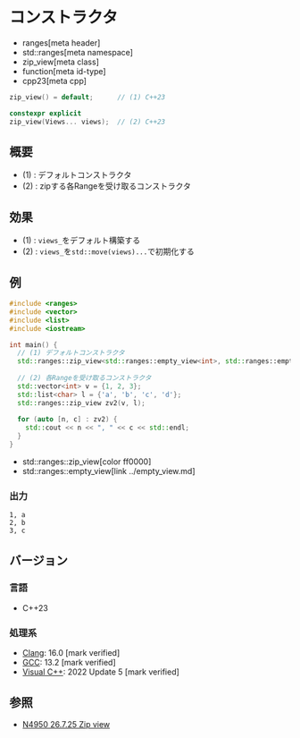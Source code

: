 # コンストラクタ
* ranges[meta header]
* std::ranges[meta namespace]
* zip_view[meta class]
* function[meta id-type]
* cpp23[meta cpp]

```cpp
zip_view() = default;      // (1) C++23

constexpr explicit
zip_view(Views... views);  // (2) C++23
```

## 概要

- (1) : デフォルトコンストラクタ
- (2) : zipする各Rangeを受け取るコンストラクタ

## 効果

- (1) : `views_`をデフォルト構築する
- (2) : `views_`を`std::move(views)...`で初期化する

## 例
```cpp example
#include <ranges>
#include <vector>
#include <list>
#include <iostream>

int main() {
  // (1) デフォルトコンストラクタ
  std::ranges::zip_view<std::ranges::empty_view<int>, std::ranges::empty_view<char>> zv1;
  
  // (2) 各Rangeを受け取るコンストラクタ
  std::vector<int> v = {1, 2, 3};
  std::list<char> l = {'a', 'b', 'c', 'd'};
  std::ranges::zip_view zv2(v, l);
  
  for (auto [n, c] : zv2) {
    std::cout << n << ", " << c << std::endl;
  }
}
```
* std::ranges::zip_view[color ff0000]
* std::ranges::empty_view[link ../empty_view.md]

### 出力
```
1, a
2, b
3, c
```

## バージョン
### 言語
- C++23

### 処理系
- [Clang](/implementation.md#clang): 16.0 [mark verified]
- [GCC](/implementation.md#gcc): 13.2 [mark verified]
- [Visual C++](/implementation.md#visual_cpp): 2022 Update 5 [mark verified]

## 参照
- [N4950 26.7.25 Zip view](https://timsong-cpp.github.io/cppwp/n4950/range.zip)